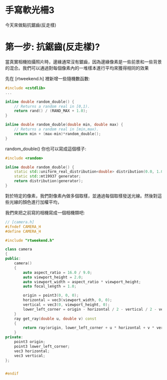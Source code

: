 # 手寫軟光柵3
今天來做點抗鋸齒(反走樣)

# 第一步: 抗鋸齒(反走樣)?
當真實相機拍攝照片時，邊緣通常沒有鋸齒，因為邊緣像素是一些前景和一些背景的混合。我們可以通過對每個像素內的一堆樣本進行平均來獲得相同的效果

先在 [rtweekend.h] 裡新增一些隨機數函數:

```c++
#include <cstdlib>
...

inline double random_double() {
    // Returns a random real in [0,1).
    return rand() / (RAND_MAX + 1.0);
}

inline double random_double(double min, double max) {
    // Returns a random real in [min,max).
    return min + (max-min)*random_double();
}
```

random_double() 你也可以寫成這個樣子:

```c++
#include <random>

inline double random_double() {
    static std::uniform_real_distribution<double> distribution(0.0, 1.0);
    static std::mt19937 generator;
    return distribution(generator);
}
```

對於特定的像素，我們對像素內做多個取樣，並通過每個取樣發送光線。然後對這些光線的顏色進行加權平均，

我們來把之前寫的相機寫成一個相機類吧:

```c++
// [camera.h]
#ifndef CAMERA_H
#define CAMERA_H

#include "rtweekend.h"

class camera
{
public:
	camera()
	{
		auto aspect_ratio = 16.0 / 9.0;
		auto viewport_height = 2.0;
		auto viewport_width = aspect_ratio * viewport_height;
		auto focal_length = 1.0;

		origin = point3(0, 0, 0);
		horizontal = vec3(viewport_width, 0, 0);
		vertical = vec3(0, viewport_height, 0);
		lower_left_corner = origin - horizontal / 2 - vertical / 2 - vec3(0, 0, focal_length);
	}
	ray get_ray(double u, double v) const
	{
		return ray(origin, lower_left_corner + u * horizontal + v * vertical - origin);
	}
private:
	point3 origin;
	point3 lower_left_corner;
	vec3 horizontal;
	vec3 vertical;
};


#endif
```